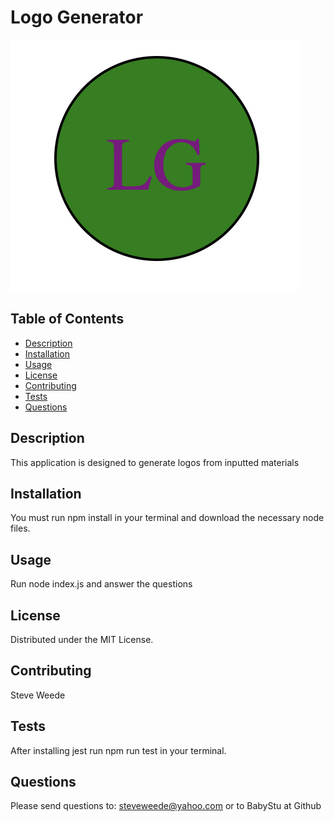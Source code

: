 # Logo Generator

![LG logo](assets/screenshot.png)

## Table of Contents
- [Description](#description)
- [Installation](#installation)
- [Usage](#usage)
- [License](#license)
- [Contributing](#contributing)
- [Tests](#tests)
- [Questions](#questions)


## Description
This application is designed to generate logos from inputted materials

## Installation
You must run npm install in your terminal and download the necessary node files.

## Usage
Run node index.js and answer the questions 

## License
Distributed under the MIT License.

## Contributing
Steve Weede

## Tests
After installing jest run npm run test in your terminal.

## Questions
Please send questions to:
steveweede@yahoo.com or to BabyStu at Github

